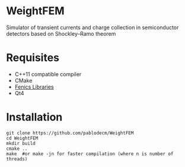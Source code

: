 WeightFEM
=========

Simulator of transient currents and charge collection in semiconductor detectors based on Shockley–Ramo theorem


# Requisites

  - C++11 compatible compiler
  - CMake
  - [Fenics Libraries](http://fenicsproject.org/download/)
  - Qt4

# Installation

    git clone https://github.com/pablodecm/WeightFEM
    cd WeightFEM
    mkdir build
    cmake ..
    make  #or make -jn for faster compilation (where n is number of threads)

